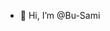 - 👋 Hi, I’m @Bu-Sami


<!---
Bu-Sami/Bu-Sami is a ✨ special ✨ repository because its `README.md` (this file) appears on your GitHub profile.
You can click the Preview link to take a look at your changes.
--->
